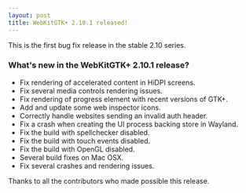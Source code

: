 ```yaml
---
layout: post
title: WebKitGTK+ 2.10.1 released!
---
```


This is the first bug fix release in the stable 2.10 series.

### What's new in the WebKitGTK+ 2.10.1 release?

 - Fix rendering of accelerated content in HiDPI screens.
 - Fix several media controls rendering issues.
 - Fix rendering of progress element with recent versions of GTK+.
 - Add and update some web inspector icons.
 - Correctly handle websites sending an invalid auth header.
 - Fix a crash when creating the UI process backing store in Wayland.
 - Fix the build with spellchecker disabled.
 - Fix the build with touch events disabled.
 - Fix the build with OpenGL disabled.
 - Several build fixes on Mac OSX.
 - Fix several crashes and rendering issues.

Thanks to all the contributors who made possible this release.

